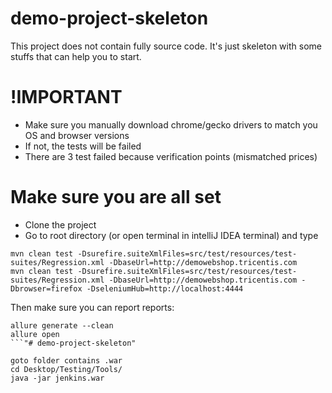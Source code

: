 # demo-project-skeleton
This project does not contain fully source code. It's just skeleton with some stuffs that can help you to start.

# !IMPORTANT
* Make sure you manually download chrome/gecko drivers to match you OS and browser versions
* If not, the tests will be failed
* There are 3 test failed because verification points (mismatched prices)

# Make sure you are all set
* Clone the project
* Go to root directory (or open terminal in intelliJ IDEA terminal) and type

```
mvn clean test -Dsurefire.suiteXmlFiles=src/test/resources/test-suites/Regression.xml -DbaseUrl=http://demowebshop.tricentis.com
mvn clean test -Dsurefire.suiteXmlFiles=src/test/resources/test-suites/Regression.xml -DbaseUrl=http://demowebshop.tricentis.com -Dbrowser=firefox -DseleniumHub=http://localhost:4444
```

Then make sure you can report reports:
```
allure generate --clean
allure open
```"# demo-project-skeleton" 

````
````how to start jenkins
goto folder contains .war
cd Desktop/Testing/Tools/
java -jar jenkins.war


````
